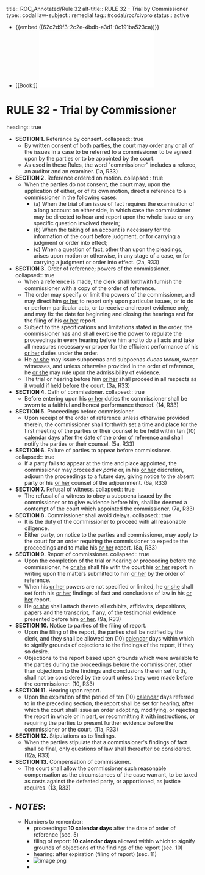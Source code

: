 title:: ROC_Annotated/Rule 32
alt-title:: RULE 32 - Trial by Commissioner
type:: codal
law-subject:: remedial
tag:: #codal/roc/civpro
status:: active

- {{embed ((62c2d9f3-2c2e-4bdb-a3d1-0c191ba523ca))}}
- [[Book:]] ![Noche Vol 1, 2021 ed., RULE 32](../assets/VOL1_NOCHE_2021_RULE32.pdf)
# RULE 32 - Trial by Commissioner
heading:: true
- **SECTION 1.** Reference by consent.
  collapsed:: true
	- By written consent of both parties, the court may order any or all of the issues in a case to be referred to a commissioner to be agreed upon by the parties or to be appointed by the court.
	- As used in these Rules, the word "commissioner" includes a referee, an auditor and an examiner. (1a, R33)
- **SECTION 2.** Reference ordered on motion.
  collapsed:: true
	- When the parties do not consent, the court may, upon the application of either, or of its own motion, direct a reference to a commissioner in the following cases:
		- (a) When the trial of an issue of fact requires the examination of a long account on either side, in which case the commissioner may be directed to hear and report upon the whole issue or any specific question involved therein;
		- (b) When the taking of an account is necessary for the information of the court before judgment, or for carrying a judgment or order into effect;
		- (c) When a question of fact, other than upon the pleadings, arises upon motion or otherwise, in any stage of a case, or for carrying a judgment or order into effect. (2a, R33)
- **SECTION 3.** Order of reference; powers of the commissioner.
  collapsed:: true
	- When a reference is made, the clerk shall forthwith furnish the commissioner with a copy of the order of reference.
	- The order may specify or limit the powers of the commissioner, and may direct him <ins>or her</ins> to report only upon particular issues, or to do or perform particular acts, or to receive and report evidence only, and may fix the date for beginning and closing the hearings and for the filing of his <ins>or her</ins> report.
	- Subject to the specifications and limitations stated in the order, the commissioner has and shall exercise the power to regulate the proceedings in every hearing before him and to do all acts and take all measures necessary or proper for the efficient performance of his <ins>or her</ins> duties under the order.
	- He <ins>or she</ins> may issue subpoenas and subpoenas *duces tecum*, swear witnesses, and unless otherwise provided in the order of reference, he <ins>or she</ins> may rule upon the admissibility of evidence.
	- The trial or hearing before him <ins>or her</ins> shall proceed in all respects as it would if held before the court. (3a, R33)
- **SECTION 4.** Oath of commissioner.
  collapsed:: true
	- Before entering upon his <ins>or her</ins> duties the commissioner shall be sworn to a faithful and honest performance thereof. (14, R33)
- **SECTION 5.** Proceedings before commissioner.
	- Upon receipt of the order of reference unless otherwise provided therein, the commissioner shall forthwith set a time and place for the first meeting of the parties or their counsel to be held within ten (10) <ins>calendar</ins> days after the date of the order of reference and shall notify the parties or their counsel. (5a, R33)
- **SECTION 6.** Failure of parties to appear before commissioner.
  collapsed:: true
	- If a party fails to appear at the time and place appointed, the commissioner may proceed *ex parte* or, in his <ins>or her</ins> discretion, adjourn the proceedings to a future day, giving notice to the absent party or his <ins>or her</ins> counsel of the adjournment. (6a, R33)
- **SECTION 7.** Refusal of witness.
  collapsed:: true
	- The refusal of a witness to obey a subpoena issued by the commissioner or to give evidence before him, shall be deemed a contempt of the court which appointed the commissioner. (7a, R33)
- **SECTION 8.** Commissioner shall avoid delays.
  collapsed:: true
	- It is the duty of the commissioner to proceed with all reasonable diligence.
	- Either party, on notice to the parties and commissioner, may apply to the court for an order requiring the commissioner to expedite the proceedings and to make his <ins>or her</ins> report. (8a, R33)
- **SECTION 9.** Report of commissioner.
  collapsed:: true
	- Upon the completion of the trial or hearing or proceeding before the commissioner, he <ins>or she</ins> shall file with the court his <ins>or her</ins> report in writing upon the matters submitted to him <ins>or her</ins> by the order of reference.
	- When his <ins>or her</ins> powers are not specified or limited, he <ins>or she</ins> shall set forth his <ins>or her</ins> findings of fact and conclusions of law in his <ins>or her</ins> report.
	- He <ins>or she</ins> shall attach thereto all exhibits, affidavits, depositions, papers and the transcript, if any, of the testimonial evidence presented before him <ins>or her</ins>. (9a, R33)
- **SECTION 10.** Notice to parties of the filing of report.
	- Upon the filing of the report, the parties shall be notified by the clerk, and they shall be allowed ten (10) <ins>calendar</ins> days within which to signify grounds of objections to the findings of the report, if they so desire.
	- Objections to the report based upon grounds which were available to the parties during the proceedings before the commissioner, other than objections to the findings and conclusions therein set forth, shall not be considered by the court unless they were made before the commissioner. (10, R33)
- **SECTION 11.** Hearing upon report.
	- Upon the expiration of the period of ten (10) <ins>calendar</ins> days referred to in the preceding section, the report shall be set for hearing, after which the court shall issue an order adopting, modifying, or rejecting the report in whole or in part, or recommitting it with instructions, or requiring the parties to present further evidence before the commissioner or the court. (11a, R33)
- **SECTION 12.** Stipulations as to findings.
	- When the parties stipulate that a commissioner's findings of fact shall be final, only questions of law shall thereafter be considered. (12a, R33)
- **SECTION 13.** Compensation of commissioner.
	- The court shall allow the commissioner such reasonable compensation as the circumstances of the case warrant, to be taxed as costs against the defeated party, or apportioned, as justice requires. (13, R33)
- ## _NOTES_:
	- Numbers to remember:
		- proceedings: **10 calendar days** after the date of order of reference (sec. 5)
		- filing of report: **10 calendar days** allowed within which to signify grounds of objections of the findings of the report (sec. 10)
		- hearing: after expiration (filing of report) (sec. 11)
		- ![image.png](../assets/image_1657001424875_0.png)
		-